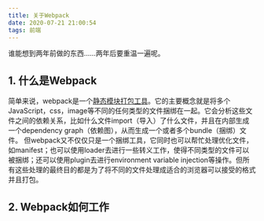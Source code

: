 ```yaml
---
title: 关于Webpack
date: 2020-07-21 21:00:54
tags: 前端
---
```


谁能想到两年前做的东西……两年后要重温一遍呢。

## 1. 什么是Webpack
简单来说，webpack是一个<u>静态模块打包工具</u>。它的主要概念就是将多个JavaScript，css，image等不同的任何类型的文件捆绑在一起。它会分析这些文件之间的依赖关系，比如什么文件import（导入）了什么文件，并且在内部生成一个dependency graph（依赖图），从而生成一个或者多个bundle（捆绑）文件。
但webpack又不仅仅只是一个捆绑工具，它同时也可以帮忙处理优化文件，如manifest；也可以使用loader去进行一些转义工作，使得不同类型的文件可以被捆绑；还可以使用plugin去进行environment variable injection等操作。但所有这些处理的最终目的都是为了将不同的文件处理成适合的浏览器可以接受的格式并且打包。

## 2. Webpack如何工作
